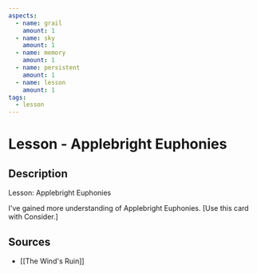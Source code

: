 ```yaml
---
aspects: 
  - name: grail
    amount: 1
  - name: sky
    amount: 1
  - name: memory
    amount: 1
  - name: persistent
    amount: 1
  - name: lesson
    amount: 1
tags:
  - lesson
---
```


# Lesson - Applebright Euphonies

## Description
Lesson: Applebright Euphonies

I've gained more understanding of Applebright Euphonies. [Use this card with Consider.]
## Sources
- [[The Wind's Ruin]]